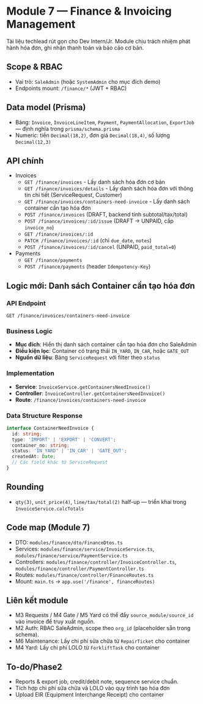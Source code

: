# Module 7 — Finance & Invoicing Management

Tài liệu techlead rút gọn cho Dev Intern/Jr. Module chịu trách nhiệm phát hành hóa đơn, ghi nhận thanh toán và báo cáo cơ bản.

## Scope & RBAC
- Vai trò: `SaleAdmin` (hoặc `SystemAdmin` cho mục đích demo)
- Endpoints mount: `/finance/*` (JWT + RBAC)

## Data model (Prisma)
- Bảng: `Invoice`, `InvoiceLineItem`, `Payment`, `PaymentAllocation`, `ExportJob` — định nghĩa trong `prisma/schema.prisma`
- Numeric: tiền `Decimal(18,2)`, đơn giá `Decimal(18,4)`, số lượng `Decimal(12,3)`

## API chính
- Invoices
  - `GET /finance/invoices` - Lấy danh sách hóa đơn cơ bản
  - `GET /finance/invoices/details` - Lấy danh sách hóa đơn với thông tin chi tiết (ServiceRequest, Customer)
  - `GET /finance/invoices/containers-need-invoice` - Lấy danh sách container cần tạo hóa đơn
  - `POST /finance/invoices` (DRAFT, backend tính subtotal/tax/total)
  - `POST /finance/invoices/:id/issue` (DRAFT → UNPAID, cấp `invoice_no`)
  - `GET /finance/invoices/:id`
  - `PATCH /finance/invoices/:id` (chỉ `due_date`, `notes`)
  - `POST /finance/invoices/:id/cancel` (UNPAID, `paid_total=0`)
- Payments
  - `GET /finance/payments`
  - `POST /finance/payments` (header `Idempotency-Key`)

## Logic mới: Danh sách Container cần tạo hóa đơn

### API Endpoint
```
GET /finance/invoices/containers-need-invoice
```

### Business Logic
- **Mục đích**: Hiển thị danh sách container cần tạo hóa đơn cho SaleAdmin
- **Điều kiện lọc**: Container có trạng thái `IN_YARD`, `IN_CAR`, hoặc `GATE_OUT`
- **Nguồn dữ liệu**: Bảng `ServiceRequest` với filter theo `status`

### Implementation
- **Service**: `InvoiceService.getContainersNeedInvoice()`
- **Controller**: `InvoiceController.getContainersNeedInvoice()`
- **Route**: `/finance/invoices/containers-need-invoice`

### Data Structure Response
```typescript
interface ContainerNeedInvoice {
  id: string;
  type: 'IMPORT' | 'EXPORT' | 'CONVERT';
  container_no: string;
  status: 'IN_YARD' | 'IN_CAR' | 'GATE_OUT';
  createdAt: Date;
  // Các field khác từ ServiceRequest
}
```

## Rounding
- `qty(3)`, `unit_price(4)`, `line/tax/total(2)` half-up — triển khai trong `InvoiceService.calcTotals`

## Code map (Module 7)
- DTO: `modules/finance/dto/FinanceDtos.ts`
- Services: `modules/finance/service/InvoiceService.ts`, `modules/finance/service/PaymentService.ts`
- Controllers: `modules/finance/controller/InvoiceController.ts`, `modules/finance/controller/PaymentController.ts`
- Routes: `modules/finance/controller/FinanceRoutes.ts`
- Mount: `main.ts` → `app.use('/finance', financeRoutes)`

## Liên kết module
- M3 Requests / M4 Gate / M5 Yard có thể đẩy `source_module/source_id` vào invoice để truy xuất nguồn.
- M2 Auth: RBAC SaleAdmin, scope theo `org_id` (placeholder sẵn trong schema).
- M6 Maintenance: Lấy chi phí sửa chữa từ `RepairTicket` cho container
- M4 Yard: Lấy chi phí LOLO từ `ForkliftTask` cho container

## To-do/Phase2
- Reports & export job, credit/debit note, sequence service chuẩn.
- Tích hợp chi phí sửa chữa và LOLO vào quy trình tạo hóa đơn
- Upload EIR (Equipment Interchange Receipt) cho container

